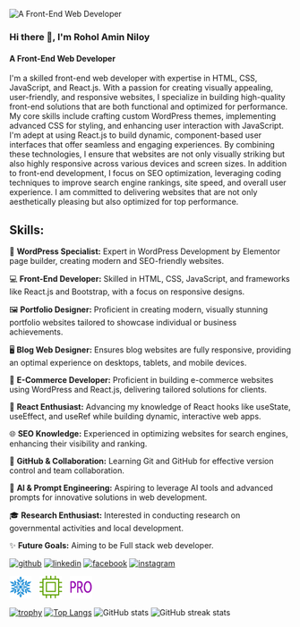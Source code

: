 ![A Front-End Web Developer](https://media.licdn.com/dms/image/v2/D4E16AQGqJhUk7WRqRQ/profile-displaybackgroundimage-shrink_350_1400/profile-displaybackgroundimage-shrink_350_1400/0/1735977710006?e=1741219200&v=beta&t=S-p4pVtCEDBejK51FNg5XXmaZA-pn4m80PCN4ZfqLLE)
### Hi there 👋, I'm Rohol Amin Niloy
#### A Front-End Web Developer

I'm a skilled front-end web developer with expertise in HTML, CSS, JavaScript, and React.js. With a passion for creating visually appealing, user-friendly, and responsive websites, I specialize in building high-quality front-end solutions that are both functional and optimized for performance.
My core skills include crafting custom WordPress themes, implementing advanced CSS for styling, and enhancing user interaction with JavaScript. I'm adept at using React.js to build dynamic, component-based user interfaces that offer seamless and engaging experiences. By combining these technologies, I ensure that websites are not only visually striking but also highly responsive across various devices and screen sizes.
In addition to front-end development, I focus on SEO optimization, leveraging coding techniques to improve search engine rankings, site speed, and overall user experience. I am committed to delivering websites that are not only aesthetically pleasing but also optimized for top performance.



## Skills:
🚀 **WordPress Specialist:** Expert in WordPress Development by Elementor page builder, creating modern and SEO-friendly websites.

💻 **Front-End Developer:** Skilled in HTML, CSS, JavaScript, and frameworks like React.js and Bootstrap, with a focus on responsive designs.

🖼️ **Portfolio Designer:** Proficient in creating modern, visually stunning portfolio websites tailored to showcase individual or business achievements.

🖥️ **Blog Web Designer:** Ensures blog websites are fully responsive, providing an optimal experience on desktops, tablets, and mobile devices.

🛒 **E-Commerce Developer:** Proficient in building e-commerce websites using WordPress and React.js, delivering tailored solutions for clients.

🔧 **React Enthusiast:** Advancing my knowledge of React hooks like useState, useEffect, and useRef while building dynamic, interactive web apps.

🌐 **SEO Knowledge:** Experienced in optimizing websites for search engines, enhancing their visibility and ranking.

🌟 **GitHub & Collaboration:** Learning Git and GitHub for effective version control and team collaboration.

🤖 **AI & Prompt Engineering:** Aspiring to leverage AI tools and advanced prompts for innovative solutions in web development.

🎓 **Research Enthusiast:** Interested in conducting research on governmental activities and local development.

✨ **Future Goals:** Aiming to be Full stack web developer.


[<img src='https://cdn.jsdelivr.net/npm/simple-icons@3.0.1/icons/github.svg' alt='github' height='40'>](https://github.com/roholAminNiloy) [<img src='https://cdn.jsdelivr.net/npm/simple-icons@3.0.1/icons/linkedin.svg' alt='linkedin' height='40'>](https://www.linkedin.com/in/rohol-amin-niloy-52319b329/) [<img src='https://cdn.jsdelivr.net/npm/simple-icons@3.0.1/icons/facebook.svg' alt='facebook' height='40'>](https://www.facebook.com/profile.php?id=100037771363593) [<img src='https://cdn.jsdelivr.net/npm/simple-icons@3.0.1/icons/instagram.svg' alt='instagram' height='40'>](https://www.instagram.com/roholaminniloy/)

<a href='https://archiveprogram.github.com/'><img src='https://raw.githubusercontent.com/acervenky/animated-github-badges/master/assets/acbadge.gif' width='40' height='40'></a> <a href='https://docs.github.com/en/developers'><img src='https://raw.githubusercontent.com/acervenky/animated-github-badges/master/assets/devbadge.gif' width='40' height='40'></a> <a href='https://github.com/pricing'><img src='https://raw.githubusercontent.com/acervenky/animated-github-badges/master/assets/pro.gif' width='40' height='40'></a> 

[![trophy](https://github-profile-trophy.vercel.app/?username=roholAminNiloy)](https://github.com/ryo-ma/github-profile-trophy)
[![Top Langs](https://github-readme-stats.vercel.app/api/top-langs/?username=roholAminNiloy)](https://github.com/anuraghazra/github-readme-stats)
![GitHub stats](https://github-readme-stats.vercel.app/api?username=roholAminNiloy&show_icons=true&count_private=true)
![GitHub streak stats](https://streak-stats.demolab.com/?user=roholAminNiloy)

